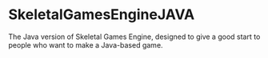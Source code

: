 # SkeletalGamesEngineJAVA
The Java version of Skeletal Games Engine, designed to give a good start to people who want to make a Java-based game.

